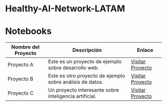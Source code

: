# Healthy-AI-Network-LATAM
<body>
    <h1>Notebooks </h1>
    <table>
        <thead>
            <tr>
                <th>Nombre del Proyecto</th>
                <th>Descripción</th>
                <th>Enlace</th>
            </tr>
        </thead>
        <tbody>
            <tr>
                <td>Proyecto A</td>
                <td>Este es un proyecto de ejemplo sobre desarrollo web.</td>
                <td><a href="https://www.ejemplo.com/proyectoA" target="_blank">Visitar Proyecto</a></td>
            </tr>
            <tr>
                <td>Proyecto B</td>
                <td>Este es otro proyecto de ejemplo sobre análisis de datos.</td>
                <td><a href="https://www.ejemplo.com/proyectoB" target="_blank">Visitar Proyecto</a></td>
            </tr>
            <tr>
                <td>Proyecto C</td>
                <td>Un proyecto interesante sobre inteligencia artificial.</td>
                <td><a href="https://www.ejemplo.com/proyectoC" target="_blank">Visitar Proyecto</a></td>
            </tr>
        </tbody>
    </table>
